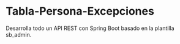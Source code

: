 # Tabla-Persona-Excepciones
Desarrolla todo un API REST con Spring Boot basado en la plantilla sb_admin.
